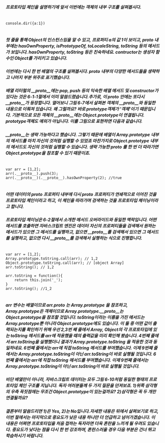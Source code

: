 ##### 프로토타입 체인을 설명하기에 앞서 이번에는 객체의 내부 구조를 살펴봅시다. 

<pre>
<code>
console.dir({a:1})
</code>
</pre>

##### 첫 줄을 통해 Object의 인스턴스임을 알 수 있고, 프로퍼티 a의 값 1이 보이고, __proto__ 내부에는 hasOwnProperty, isPrototypeOf, toLocaleString, toString 등의 메서드가 보입니다. hasOwnProperty, toString 등은 친숙하네요. contructor는 생성자 함수인 Object를 가리키고 있습니다. 

##### 이번에는 다시 한 번 배열의 구조를 살펴봅시다. __proto__ 내부의 다양한 메서드들을 생략하고 나머지 부분 위주로 표기했습니다. 

##### 배열 리터럴의 __proto__에는 pop, push 등의 익숙한 배열 메서드 및 constructor가 있다는 것은 6-1-1절에서 이미 말씀드렸습니다.추가로, 이 __proto__ 안에는 또다시 __proto__가 등장합니다. 열어보니 그림 6-7에서 살펴본 객체의 __proto__와 동일한 내용으로 이뤄져 있습니다. 왜 그럴까요? 바로 prototype객체가 '객체'이기 때문입니다. 기본적으로 모든 객체의 __proto__에는 Object.prototype이 연결됩니다. prototype객체도 예외가 아닙니다. 이를 그림으로 표현하면 다음과 같습니다. 

##### __proto__는 생략 가능하다고 했습니다. 그렇기 때문에 배열이 Array.prototype 내부의 메서드를 마치 자신의 것처럼 실행할 수 있었죠 마찬가지로 Object.prototype 내부의 메서드도 자신의 것처럼 실행할 수 있습니다. 생략 가능한 __proto__ 를 한 번 더 따라가면 Object.prototype을 참조할 수 있기 때문이죠. 

<pre>
<code>
var arr = [1,2];
arr(.__proto__).push(3);
arr(.__proto__)(.__proto__).hasOwnProperty(2); //true
</code>
</pre>

##### 어떤 데이터의 __proto__ 프로퍼티 내부에 다시 __proto__ 프로퍼티가 연쇄적으로 이어진 것을 프로토타입 체인이라고 하고, 이 체인을 따라가며 검색하는 것을 프로토타입 체이닝이라고 합니다. 

##### 프로토타입 체이닝은 6-2절에서 소개한 메서드 오버라이드와 동일한 맥락입니다. 어떤 메서드를 호출하면 자바스크립트 엔진은 데이터 자신의 프로퍼티들을 검색해서 원하는 메서드가 있으면 그 메서드를 실행하고, 없으면 __proto__를 검색해서 있으면 그 메서드를 실행하고, 없으면 다시 __proto__를 검색해서 실행하는 식으로 진행합니다. 

<pre>
<code>
var arr = [1,2];
Array.prototype.toString.call(arr); // 1,2 
Object.prototype.toString.call(arr); // [object Array]
arr.toString(); // 1,2 

arr.toString = function(){
    return this.join('_');
}
arr.toString(); //1_2
</code>
</pre>

##### arr 변수는 배열이므로 arr.__proto__ 는 Array.prototype 을 참조하고, Array.prototype은 객체이므로 Array.prototype.__proto__는 Object.prototype을 참조할 것입니다. toString이라는 이름을 가진 메서드는 Array.prototype뿐 아니라 Object.prototype에도 있습니다. 이 둘 중 어떤 값이 출력되는지를 확인하기 위해 우선 2,3번 째 줄에서 Array, Object의 각 프로토타입에 있는 toString 메서드를 arr에 적용했을 때의 출력값을 미리 확인해 봤습니다. 4번째 줄에서 arr.toString을 실행했더니 결과가 Array.prototype.toString 을 적용한 것과 동일하네요. 6번째 줄에서는 arr에 직접 toString 메서드를 부여했습니다. 이제 9번째 줄에서는 Array.prototype.toString이 아닌 arr.toString이 바로 실행될 것입니다. 6번째 줄에서는 arr에 직접 toString 메서드를 부여했습니다. 이제 9번째 줄에서는 Array.prototype.toString이 아닌 arr.toString이 바로 실행될 것입니다. 

##### 비단 배열만이 아니라, 자바스크립트 데이터는 모두 그림 6-10처럼 동일한 형태의 프로토타입 체인 구조를 지닙니다. 독자 여러분들께 두 가지 질문을 던져보죠. 1)위쪽 삼각형의 우측 꼭짓점에는 무조건 Object.prototype이 있는걸까요? 2)삼각형은 꼭 두 개만 연결될까요? 

##### 결론부터 말씀드리면 1)은 Yes, 2)는 No입니다.자세한 내용은 뒤에서 살펴보기로 하고, 이번 절에서는 마지막으로 중요도가 낮은 내용 하나만 더 언급하고 넘어가겠습니다. 이 내용은 어쩌면 프로토타입을 처음 접하는 독자라면 더욱 혼란을 느끼게 될 우려도 있습니다. 중요도가 낮다는 점을 다시 한 번 강조하며, 혼란스러울 경우 다음 부분은 건너 뛰고 학습하시기 바랍니다. 


